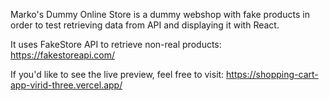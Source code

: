 Marko's Dummy Online Store is a dummy webshop with fake products in order to test retrieving data from API and displaying it with React.

It uses FakeStore API to retrieve non-real products:
https://fakestoreapi.com/

If you'd like to see the live preview, feel free to visit:
https://shopping-cart-app-virid-three.vercel.app/